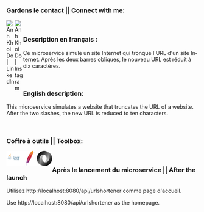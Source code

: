 ### Gardons le contact || Connect with me:
[<img align="left" alt="Anh Khoi Do | LinkedIn" width="22px" src="https://cdn.jsdelivr.net/npm/simple-icons@v3/icons/linkedin.svg" />](https://ca.linkedin.com/in/anhkhoido/en-us)
[<img align="left" alt="Anh Khoi Do | Instagram" width="22px" src="https://cdn.jsdelivr.net/npm/simple-icons@v3/icons/instagram.svg" />](https://instagram.com/anhkhoido)
<br />

### Description en fran&ccedil;ais&nbsp;:
<p lang="fr">Ce microservice simule un site Internet qui tronque l'URL d'un site Internet. Apr&egrave;s les deux barres obliques, le nouveau URL est r&eacute;duit &agrave; dix caract&egrave;res.</p>

<br />

### English description:
<p lang="en">This microservice simulates a website that truncates the URL of a website. After the two slashes, the new URL is reduced to ten characters.</p>

<br />

### Coffre &agrave; outils || Toolbox:
<img align="left" alt="Java" width="40px" src="https://raw.githubusercontent.com/github/explore/80688e429a7d4ef2fca1e82350fe8e3517d3494d/topics/java/java.png" />
<img align="left" alt="Maven" width="40px" src="https://raw.githubusercontent.com/github/explore/80688e429a7d4ef2fca1e82350fe8e3517d3494d/topics/maven/maven.png" />
<img align="left" alt="JSON" width="40px" src="https://raw.githubusercontent.com/github/explore/80688e429a7d4ef2fca1e82350fe8e3517d3494d/topics/json/json.png" />

<br />

### Apr&egrave;s le lancement du microservice || After the launch
<p lang="fr">Utilisez http://localhost:8080/api/urlshortener comme page d'accueil.</p>
<p lang="en">Use http://localhost:8080/api/urlshortener as the homepage.</p>
